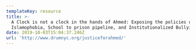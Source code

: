 ```yaml
---
templateKey: resource
title: >-
  A Clock is not a clock in the hands of Ahmed: Exposing the policies of
  Islamophobia, School to prison pipeline, and Institutionalized Bullying.
date: 2019-10-03T15:04:37.246Z
url: 'http://www.drumnyc.org/justiceforahmed/'
---
```


